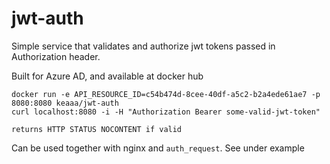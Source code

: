 # jwt-auth

Simple service that validates and authorize jwt tokens passed in Authorization header. 

Built for Azure AD, and available at docker hub

```
docker run -e API_RESOURCE_ID=c54b474d-8cee-40df-a5c2-b2a4ede61ae7 -p 8080:8080 keaaa/jwt-auth
curl localhost:8080 -i -H "Authorization Bearer some-valid-jwt-token"

returns HTTP STATUS NOCONTENT if valid
```

Can be used together with nginx and `auth_request`. See under example 
